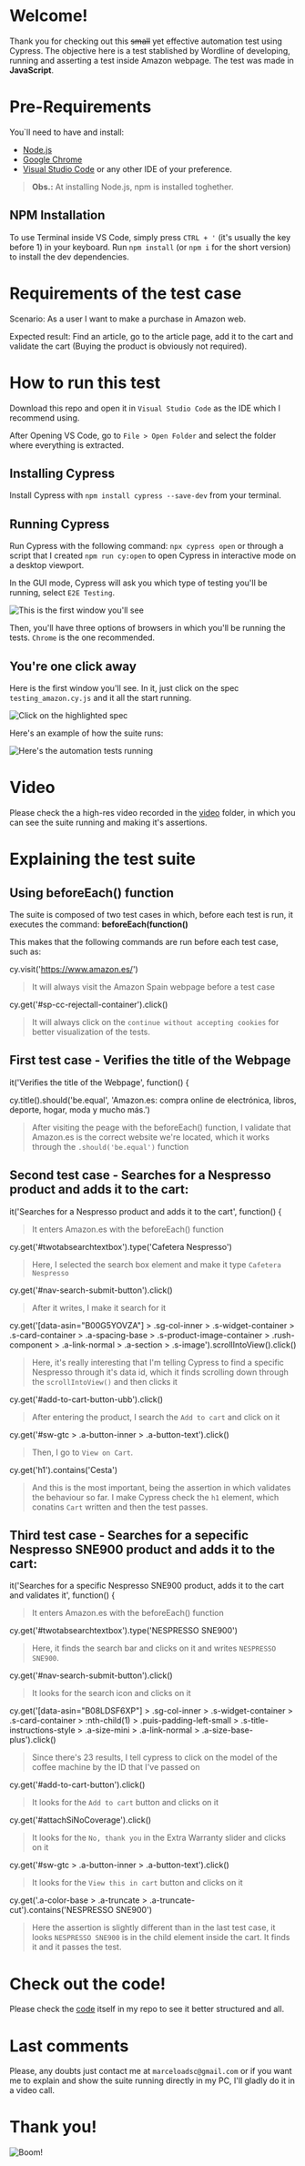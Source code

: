 # Welcome!

Thank you for checking out this ~~small~~ yet effective automation test using Cypress. 
The objective here is a test stablished by Wordline of developing, running and asserting a test inside Amazon webpage.
The test was made in **JavaScript**.

# Pre-Requirements

You`ll need to have and install:

- [Node.js](https://nodejs.org/en/) 
- [Google Chrome](https://www.google.com/chrome/)
- [Visual Studio Code](https://code.visualstudio.com/) or any other IDE of your preference. 

> **Obs.:** At installing Node.js, npm is installed toghether.

## NPM Installation

To use Terminal inside VS Code, simply press `CTRL + '` (it's usually the key before 1) in your keyboard.
Run `npm install`  (or `npm i` for the short version) to install the dev dependencies.

# Requirements of the test case

Scenario: 
As a user I want to make a purchase in Amazon web. 

Expected result: 
Find an article, go to the article page, add it to the cart and validate the cart (Buying the product is obviously not required).

# How to run this test

Download this repo and open it in `Visual Studio Code` as the IDE which I recommend using.

After Opening VS Code, go to `File > Open Folder` and select the folder where everything is extracted.

## Installing Cypress

Install Cypress with `npm install cypress --save-dev` from your terminal.

## Running Cypress

Run Cypress with the following command: `npx cypress open` or through a script that I created `npm run cy:open` to open Cypress in interactive mode on a desktop viewport.

In the GUI mode, Cypress will ask you which type of testing you'll be running, select `E2E Testing`.

![This is the first window you'll see](/img/cypress_e2e.jpg)

Then, you'll have three options of browsers in which you'll be running the tests. `Chrome` is the one recommended.

## You're one click away

Here is the first window you'll see. In it, just click on the spec `testing_amazon.cy.js` and it all the start running.

![Click on the highlighted spec](/img/cypress_first_window_1.jpg)

Here's an example of how the suite runs:

![Here's the automation tests running](/img/cypress_run.gif) 

# Video
Please check the a high-res video recorded in the [video](https://github.com/mcello23/cypress-amazon/blob/master/cypress/videos/) folder, in which you can see the suite running and making it's assertions.

# Explaining the test suite

## Using beforeEach() function

The suite is composed of two test cases in which, before each test is run, it executes the command: 
**beforeEach(function()**

This makes that the following commands are run before each test case, such as:

cy.visit('https://www.amazon.es/') 
> It will always visit the Amazon Spain webpage before a test case
    
cy.get('#sp-cc-rejectall-container').click() 
> It will always click on the `continue without accepting cookies` for better visualization of the tests.

## First test case - Verifies the title of the Webpage
it('Verifies the title of the Webpage', function() {

cy.title().should('be.equal', 'Amazon.es: compra online de electrónica, libros, deporte, hogar, moda y mucho más.')
> After visiting the peage with the beforeEach() function, I validate that Amazon.es is the correct website we're located, which it works through the `.should('be.equal')` function

## Second test case - Searches for a Nespresso product and adds it to the cart:

it('Searches for a Nespresso product and adds it to the cart', function() {
> It enters Amazon.es with the beforeEach() function

cy.get('#twotabsearchtextbox').type('Cafetera Nespresso') 
> Here, I selected the search box element and make it type `Cafetera Nespresso`

cy.get('#nav-search-submit-button').click()
> After it writes, I make it search for it

cy.get('[data-asin="B00G5YOVZA"] > .sg-col-inner > .s-widget-container > .s-card-container > .a-spacing-base > .s-product-image-container > .rush-component > .a-link-normal > .a-section > .s-image').scrollIntoView().click()
> Here, it's really interesting that I'm telling Cypress to find a specific Nespresso through it's data id, which it finds scrolling down through the `scrollIntoView()` and then clicks it

cy.get('#add-to-cart-button-ubb').click()
> After entering the product, I search the `Add to cart` and click on it

cy.get('#sw-gtc > .a-button-inner > .a-button-text').click()
> Then, I go to `View on Cart`.

cy.get('h1').contains('Cesta')
> And this is the most important, being the assertion in which validates the behaviour so far. I make Cypress check the `h1` element, which conatins `Cart` written and then the test passes.

## Third test case - Searches for a sepecific Nespresso SNE900 product and adds it to the cart:

it('Searches for a specific Nespresso SNE900 product, adds it to the cart and validates it', function() {
> It enters Amazon.es with the beforeEach() function

cy.get('#twotabsearchtextbox').type('NESPRESSO SNE900')
> Here, it finds the search bar and clicks on it and writes `NESPRESSO SNE900`.

cy.get('#nav-search-submit-button').click() 
> It looks for the search icon and clicks on it

cy.get('[data-asin="B08LDSF6XP"] > .sg-col-inner > .s-widget-container > .s-card-container > :nth-child(1) > .puis-padding-left-small > .s-title-instructions-style > .a-size-mini > .a-link-normal > .a-size-base-plus').click()
> Since there's 23 results, I tell cypress to click on the model of the coffee machine by the ID that I've passed on

cy.get('#add-to-cart-button').click()
> It looks for the `Add to cart` button and clicks on it

cy.get('#attachSiNoCoverage').click()
> It looks for the `No, thank you` in the Extra Warranty slider and clicks on it

cy.get('#sw-gtc > .a-button-inner > .a-button-text').click()
> It looks for the `View this in cart` button and clicks on it
  
cy.get('.a-color-base > .a-truncate > .a-truncate-cut').contains('NESPRESSO SNE900')
> Here the assertion is slightly different than in the last test case, it looks `NESPRESSO SNE900` is in the child element inside the cart. It finds it and it passes the test.

# Check out the code!
Please check the [code](https://github.com/mcello23/cypress-amazon/blob/master/cypress/e2e/testing_amazon.cy.js) itself in my repo to see it better structured and all.

# Last comments
Please, any doubts just contact me at `marceloadsc@gmail.com` or if you want me to explain and show the suite running directly in my PC, I'll gladly do it in a video call.

# Thank you!
![Boom!](/img/drop_the_mic.gif) 
